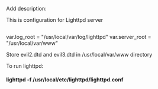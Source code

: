 Add description:


This is configuration for Lighttpd server
##
var.log_root    = "/usr/local/var/log/lighttpd"
var.server_root = "/usr/local/var/www"

Store evil2.dtd and evil3.dtd in /usr/local/var/www directory


To run lighttpd:

#### lighttpd -f /usr/local/etc/lighttpd/lighttpd.conf
